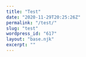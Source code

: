 ```yaml
---
title: "Test"
date: "2020-11-29T20:25:26Z"
permalink: "/test/"
slug: "test"
wordpress_id: "617"
layout: "base.njk"
excerpt: ""
---
```



